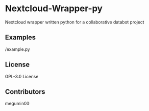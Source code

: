 # Nextcloud-Wrapper-py
Nextcloud wrapper written python for a collaborative databot project

## Examples
/example.py

## License
GPL-3.0 License

## Contributors
megumin00
